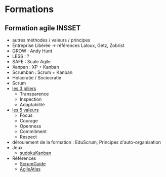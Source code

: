 # Formations

## Formation agile INSSET
- autres méthodes / valeurs / principes
 - Entreprise Libérée -> références Laloux, Getz, Zobrist
 - GROW : Andy Hunt
 - LESS : ?
 - SAFE : Scale Agile
 - Xanpan : XP + Kanban
 - Scrumban : Scrum + Kanban
 - Holacratie / Sociocratie
- Scrum
 - [les 3 piliers](http://www.scrumguides.org/scrum-guide.html)
   - Transparence  
   - Inspection  
   - Adaptabilité  
 - [les 5 valeurs](http://agileatlas.org)  
   - Focus   
   - Courage   
   - Openness   
   - Commitment   
   - Respect   
- déroulement de la formation : EduScrum, Principes d'auto-organisation
- Jeux
  - [sudokuKanban](http://www.unbounddna.com/resources/agile-games/sudokuban-a-kanban-in-action-puzzle-game/)
- Références
  - [ScrumGuide](http://www.scrumguides.org/scrum-guide.html)
  - [AgileAtlas](http://agileatlas.org)


 
